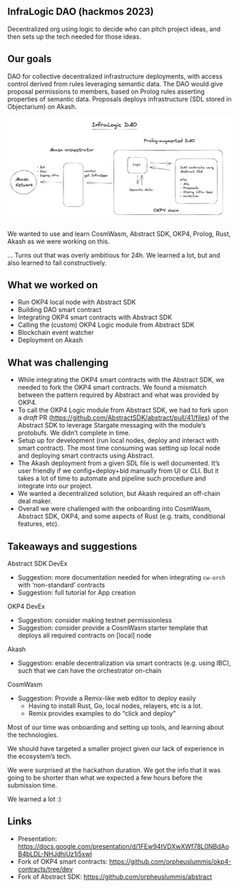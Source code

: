 ## InfraLogic DAO (hackmos 2023)

Decentralized org using logic to decide who can pitch project ideas, and then sets up the tech needed for those ideas.

## Our goals

DAO for collective decentralized infrastructure deployments, with access control derived from  rules leveraging semantic data. The DAO would give proposal permissions to members, based on Prolog rules asserting properties of semantic data. Proposals deploys infrastructure (SDL stored in Objectarium) on Akash.

![img](./architecture.png)

We wanted to use and learn CosmWasm, Abstract SDK, OKP4, Prolog, Rust, Akash as we were working on this.

… Turns out that was overly ambitious for 24h. We learned a lot, but and also learned to fail constructively.

## What we worked on

- Run OKP4 local node with Abstract SDK
- Building DAO smart contract
- Integrating OKP4 smart contracts with Abstract SDK
- Calling the (custom) OKP4 Logic module from Abstract SDK
- Blockchain event watcher
- Deployment on Akash

## What was challenging

- While integrating the OKP4 smart contracts with the Abstract SDK, we needed to fork the OKP4 smart contracts. We found a mismatch between the pattern required by Abstract and what was provided by OKP4.
- To call the OKP4 Logic module from Abstract SDK, we had to fork upon a *draft* PR (https://github.com/AbstractSDK/abstract/pull/41/files) of the Abstract SDK to leverage Stargate messaging with the module’s protobufs. We didn’t complete in time.
- Setup up for development (run local nodes, deploy and interact with smart contract). The most time consuming was setting up local node and deploying smart contracts using Abstract.
- The Akash deployment from a given SDL file is well documented. It’s user friendly if we config+deploy+bid manually from UI or CLI. But it takes a lot of time to automate and pipeline such procedure and integrate into our project.
- We wanted a decentralized solution, but Akash required an off-chain deal maker.
- Overall we were challenged with the onboarding into CosmWasm, Abstract SDK, OKP4, and some aspects of Rust (e.g. traits, conditional features, etc).

## Takeaways and suggestions

Abstract SDK DevEx

- Suggestion: more documentation needed for when integrating `cw-orch` with ‘non-standard’ contracts
- Suggestion: full tutorial for App creation

OKP4 DevEx

- Suggestion: consider making testnet permissionless
- Suggestion: consider provide a CosmWasm starter template that deploys all required contracts on [local] node

Akash

- Suggestion: enable decentralization via smart contracts (e.g. using IBC), such that we can have the orchestrator on-chain

CosmWasm

- Suggestion: Provide a Remix-like web editor to deploy easily
    - Having to install Rust, Go, local nodes, relayers, etc is a lot.
    - Remix provides examples to do “click and deploy”

Most of our time was onboarding and setting up tools, and learning about the technologies.

We should have targeted a smaller project given our lack of experience in the ecosystem’s tech.

We were surprised at the hackathon duration. We got the info that it was going to be shorter than what we expected a few hours before the submission time.

We learned a lot :)


## Links
- Presentation: https://docs.google.com/presentation/d/1FEw94tVDXwXWf78L0NBdAoB4bLDL-NHJdhjUz1i5xwI
- Fork of OKP4 smart contracts: https://github.com/orpheuslummis/okp4-contracts/tree/dev
- Fork of Abstract SDK: https://github.com/orpheuslummis/abstract